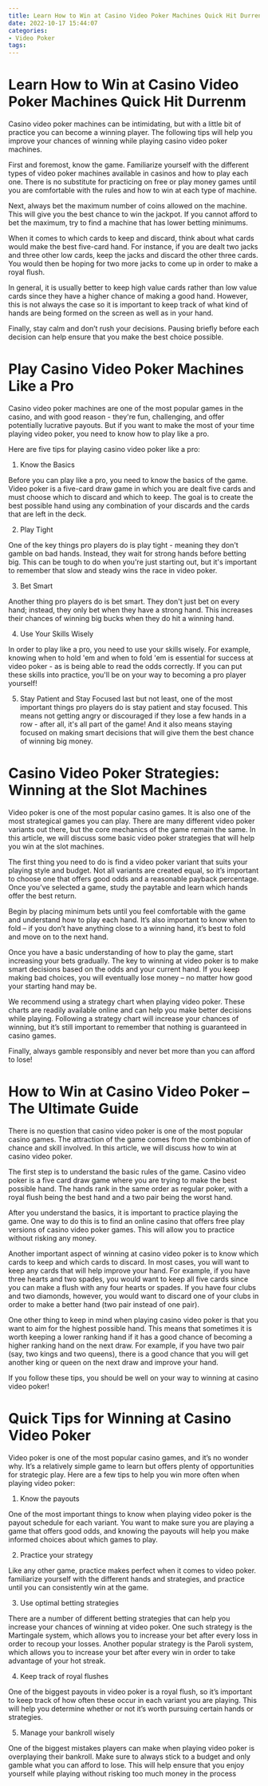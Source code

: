 ```yaml
---
title: Learn How to Win at Casino Video Poker Machines Quick Hit Durrenm 
date: 2022-10-17 15:44:07
categories:
- Video Poker
tags:
---
```



#  Learn How to Win at Casino Video Poker Machines Quick Hit Durrenm 

Casino video poker machines can be intimidating, but with a little bit of practice you can become a winning player. The following tips will help you improve your chances of winning while playing casino video poker machines.

First and foremost, know the game. Familiarize yourself with the different types of video poker machines available in casinos and how to play each one. There is no substitute for practicing on free or play money games until you are comfortable with the rules and how to win at each type of machine.

Next, always bet the maximum number of coins allowed on the machine. This will give you the best chance to win the jackpot. If you cannot afford to bet the maximum, try to find a machine that has lower betting minimums.

When it comes to which cards to keep and discard, think about what cards would make the best five-card hand. For instance, if you are dealt two jacks and three other low cards, keep the jacks and discard the other three cards. You would then be hoping for two more jacks to come up in order to make a royal flush.

In general, it is usually better to keep high value cards rather than low value cards since they have a higher chance of making a good hand. However, this is not always the case so it is important to keep track of what kind of hands are being formed on the screen as well as in your hand.

Finally, stay calm and don’t rush your decisions. Pausing briefly before each decision can help ensure that you make the best choice possible.

#  Play Casino Video Poker Machines Like a Pro 

Casino video poker machines are one of the most popular games in the casino, and with good reason - they're fun, challenging, and offer potentially lucrative payouts. But if you want to make the most of your time playing video poker, you need to know how to play like a pro.

Here are five tips for playing casino video poker like a pro:

1. Know the Basics

Before you can play like a pro, you need to know the basics of the game. Video poker is a five-card draw game in which you are dealt five cards and must choose which to discard and which to keep. The goal is to create the best possible hand using any combination of your discards and the cards that are left in the deck.

2. Play Tight

One of the key things pro players do is play tight - meaning they don't gamble on bad hands. Instead, they wait for strong hands before betting big. This can be tough to do when you're just starting out, but it's important to remember that slow and steady wins the race in video poker.

3. Bet Smart

Another thing pro players do is bet smart. They don't just bet on every hand; instead, they only bet when they have a strong hand. This increases their chances of winning big bucks when they do hit a winning hand.

4. Use Your Skills Wisely

In order to play like a pro, you need to use your skills wisely. For example, knowing when to hold 'em and when to fold 'em is essential for success at video poker - as is being able to read the odds correctly. If you can put these skills into practice, you'll be on your way to becoming a pro player yourself!

5. Stay Patient and Stay Focused
 last but not least, one of the most important things pro players do is stay patient and stay focused. This means not getting angry or discouraged if they lose a few hands in a row - after all, it's all part of the game! And it also means staying focused on making smart decisions that will give them the best chance of winning big money.

# Casino Video Poker Strategies: Winning at the Slot Machines 

Video poker is one of the most popular casino games. It is also one of the most strategical games you can play. There are many different video poker variants out there, but the core mechanics of the game remain the same. In this article, we will discuss some basic video poker strategies that will help you win at the slot machines.

The first thing you need to do is find a video poker variant that suits your playing style and budget. Not all variants are created equal, so it’s important to choose one that offers good odds and a reasonable payback percentage. Once you’ve selected a game, study the paytable and learn which hands offer the best return.

Begin by placing minimum bets until you feel comfortable with the game and understand how to play each hand. It’s also important to know when to fold – if you don’t have anything close to a winning hand, it’s best to fold and move on to the next hand.

Once you have a basic understanding of how to play the game, start increasing your bets gradually. The key to winning at video poker is to make smart decisions based on the odds and your current hand. If you keep making bad choices, you will eventually lose money – no matter how good your starting hand may be.

We recommend using a strategy chart when playing video poker. These charts are readily available online and can help you make better decisions while playing. Following a strategy chart will increase your chances of winning, but it’s still important to remember that nothing is guaranteed in casino games.

Finally, always gamble responsibly and never bet more than you can afford to lose!

# How to Win at Casino Video Poker – The Ultimate Guide 

There is no question that casino video poker is one of the most popular casino games. The attraction of the game comes from the combination of chance and skill involved. In this article, we will discuss how to win at casino video poker.

The first step is to understand the basic rules of the game. Casino video poker is a five card draw game where you are trying to make the best possible hand. The hands rank in the same order as regular poker, with a royal flush being the best hand and a two pair being the worst hand.

After you understand the basics, it is important to practice playing the game. One way to do this is to find an online casino that offers free play versions of casino video poker games. This will allow you to practice without risking any money.

Another important aspect of winning at casino video poker is to know which cards to keep and which cards to discard. In most cases, you will want to keep any cards that will help improve your hand. For example, if you have three hearts and two spades, you would want to keep all five cards since you can make a flush with any four hearts or spades. If you have four clubs and two diamonds, however, you would want to discard one of your clubs in order to make a better hand (two pair instead of one pair).

One other thing to keep in mind when playing casino video poker is that you want to aim for the highest possible hand. This means that sometimes it is worth keeping a lower ranking hand if it has a good chance of becoming a higher ranking hand on the next draw. For example, if you have two pair (say, two kings and two queens), there is a good chance that you will get another king or queen on the next draw and improve your hand.

If you follow these tips, you should be well on your way to winning at casino video poker!

# Quick Tips for Winning at Casino Video Poker

Video poker is one of the most popular casino games, and it’s no wonder why. It’s a relatively simple game to learn but offers plenty of opportunities for strategic play. Here are a few tips to help you win more often when playing video poker:

1. Know the payouts

One of the most important things to know when playing video poker is the payout schedule for each variant. You want to make sure you are playing a game that offers good odds, and knowing the payouts will help you make informed choices about which games to play.

2. Practice your strategy

Like any other game, practice makes perfect when it comes to video poker. familiarize yourself with the different hands and strategies, and practice until you can consistently win at the game.

3. Use optimal betting strategies

There are a number of different betting strategies that can help you increase your chances of winning at video poker. One such strategy is the Martingale system, which allows you to increase your bet after every loss in order to recoup your losses. Another popular strategy is the Paroli system, which allows you to increase your bet after every win in order to take advantage of your hot streak.

4. Keep track of royal flushes

One of the biggest payouts in video poker is a royal flush, so it’s important to keep track of how often these occur in each variant you are playing. This will help you determine whether or not it’s worth pursuing certain hands or strategies.

5. Manage your bankroll wisely

One of the biggest mistakes players can make when playing video poker is overplaying their bankroll. Make sure to always stick to a budget and only gamble what you can afford to lose. This will help ensure that you enjoy yourself while playing without risking too much money in the process